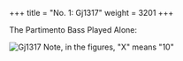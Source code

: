 +++
title = "No. 1: Gj1317"
weight = 3201
+++

The Partimento Bass Played Alone:

![Gj1317](/img/01FenBk2.jpg)
Note, in the figures, "X" means "10"
